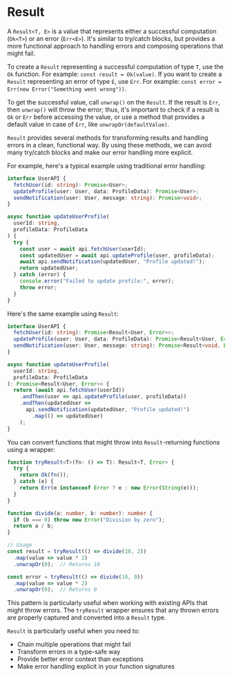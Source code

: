 # Result

A `Result<T, E>` is a value that represents either a successful computation (`Ok<T>`) or an error (`Err<E>`). It's similar to try/catch blocks, but provides a more functional approach to handling errors and composing operations that might fail.

To create a `Result` representing a successful computation of type `T`, use the `Ok` function. For example: `const result = Ok(value)`. If you want to create a `Result` representing an error of type `E`, use `Err`. For example: `const error = Err(new Error("Something went wrong"))`.

To get the successful value, call `unwrap()` on the `Result`. If the result is `Err`, then `unwrap()` will throw the error; thus, it's important to check if a result is `Ok` or `Err` before accessing the value, or use a method that provides a default value in case of `Err`, like `unwrapOr(defaultValue)`.

`Result` provides several methods for transforming results and handling errors in a clean, functional way. By using these methods, we can avoid many try/catch blocks and make our error handling more explicit.

For example, here's a typical example using traditional error handling:

```typescript
interface UserAPI {
  fetchUser(id: string): Promise<User>;
  updateProfile(user: User, data: ProfileData): Promise<User>;
  sendNotification(user: User, message: string): Promise<void>;
}

async function updateUserProfile(
  userId: string,
  profileData: ProfileData
) {
  try {
    const user = await api.fetchUser(userId);
    const updatedUser = await api.updateProfile(user, profileData);
    await api.sendNotification(updatedUser, "Profile updated!");
    return updatedUser;
  } catch (error) {
    console.error("Failed to update profile:", error);
    throw error;
  }
}
```

Here's the same example using `Result`:

```typescript
interface UserAPI {
  fetchUser(id: string): Promise<Result<User, Error>>;
  updateProfile(user: User, data: ProfileData): Promise<Result<User, Error>>;
  sendNotification(user: User, message: string): Promise<Result<void, Error>>;
}

async function updateUserProfile(
  userId: string,
  profileData: ProfileData
): Promise<Result<User, Error>> {
  return (await api.fetchUser(userId))
    .andThen(user => api.updateProfile(user, profileData))
    .andThen(updatedUser =>
      api.sendNotification(updatedUser, "Profile updated!")
        .map(() => updatedUser)
    );
}
```

You can convert functions that might throw into `Result`-returning functions using a wrapper:

```typescript
function tryResult<T>(fn: () => T): Result<T, Error> {
  try {
    return Ok(fn());
  } catch (e) {
    return Err(e instanceof Error ? e : new Error(String(e)));
  }
}

function divide(a: number, b: number): number {
  if (b === 0) throw new Error("Division by zero");
  return a / b;
}

// Usage
const result = tryResult(() => divide(10, 2))
  .map(value => value * 2)
  .unwrapOr(0);  // Returns 10

const error = tryResult(() => divide(10, 0))
  .map(value => value * 2)
  .unwrapOr(0);  // Returns 0
```

This pattern is particularly useful when working with existing APIs that might throw errors. The `tryResult` wrapper ensures that any thrown errors are properly captured and converted into a `Result` type.

`Result` is particularly useful when you need to:

* Chain multiple operations that might fail
* Transform errors in a type-safe way
* Provide better error context than exceptions
* Make error handling explicit in your function signatures
